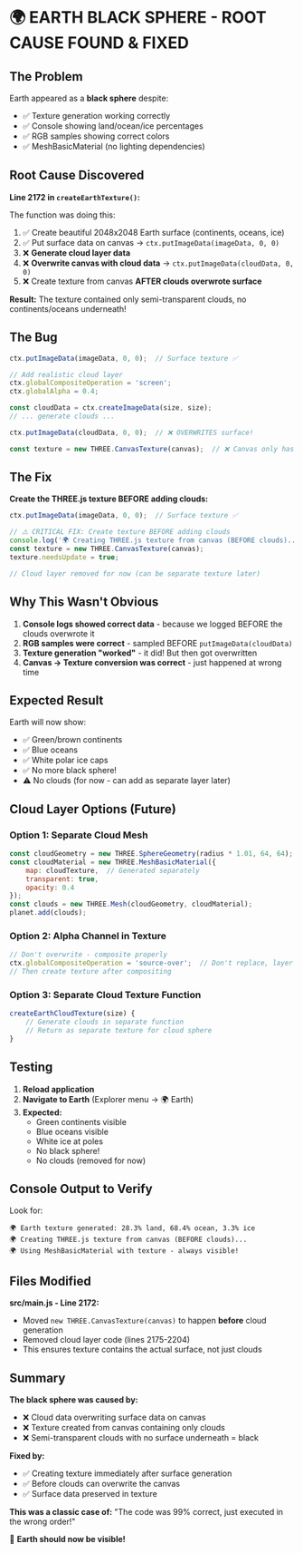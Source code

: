 # 🌍 EARTH BLACK SPHERE - ROOT CAUSE FOUND & FIXED

## The Problem

Earth appeared as a **black sphere** despite:
- ✅ Texture generation working correctly
- ✅ Console showing land/ocean/ice percentages
- ✅ RGB samples showing correct colors
- ✅ MeshBasicMaterial (no lighting dependencies)

## Root Cause Discovered

**Line 2172 in `createEarthTexture()`:**

The function was doing this:
1. ✅ Create beautiful 2048x2048 Earth surface (continents, oceans, ice)
2. ✅ Put surface data on canvas → `ctx.putImageData(imageData, 0, 0)`
3. ❌ **Generate cloud layer data**
4. ❌ **Overwrite canvas with cloud data** → `ctx.putImageData(cloudData, 0, 0)`
5. ❌ Create texture from canvas **AFTER clouds overwrote surface**

**Result:** The texture contained only semi-transparent clouds, no continents/oceans underneath!

## The Bug

```javascript
ctx.putImageData(imageData, 0, 0);  // Surface texture ✅

// Add realistic cloud layer
ctx.globalCompositeOperation = 'screen';
ctx.globalAlpha = 0.4;

const cloudData = ctx.createImageData(size, size);
// ... generate clouds ...

ctx.putImageData(cloudData, 0, 0);  // ❌ OVERWRITES surface!

const texture = new THREE.CanvasTexture(canvas);  // ❌ Canvas only has clouds
```

## The Fix

**Create the THREE.js texture BEFORE adding clouds:**

```javascript
ctx.putImageData(imageData, 0, 0);  // Surface texture ✅

// ⚠️ CRITICAL FIX: Create texture BEFORE adding clouds
console.log('🌍 Creating THREE.js texture from canvas (BEFORE clouds)...');
const texture = new THREE.CanvasTexture(canvas);
texture.needsUpdate = true;

// Cloud layer removed for now (can be separate texture later)
```

## Why This Wasn't Obvious

1. **Console logs showed correct data** - because we logged BEFORE the clouds overwrote it
2. **RGB samples were correct** - sampled BEFORE `putImageData(cloudData)`
3. **Texture generation "worked"** - it did! But then got overwritten
4. **Canvas → Texture conversion was correct** - just happened at wrong time

## Expected Result

Earth will now show:
- ✅ Green/brown continents
- ✅ Blue oceans
- ✅ White polar ice caps
- ✅ No more black sphere!
- ⚠️ No clouds (for now - can add as separate layer later)

## Cloud Layer Options (Future)

### Option 1: Separate Cloud Mesh
```javascript
const cloudGeometry = new THREE.SphereGeometry(radius * 1.01, 64, 64);
const cloudMaterial = new THREE.MeshBasicMaterial({
    map: cloudTexture,  // Generated separately
    transparent: true,
    opacity: 0.4
});
const clouds = new THREE.Mesh(cloudGeometry, cloudMaterial);
planet.add(clouds);
```

### Option 2: Alpha Channel in Texture
```javascript
// Don't overwrite - composite properly
ctx.globalCompositeOperation = 'source-over';  // Don't replace, layer on top
// Then create texture after compositing
```

### Option 3: Separate Cloud Texture Function
```javascript
createEarthCloudTexture(size) {
    // Generate clouds in separate function
    // Return as separate texture for cloud sphere
}
```

## Testing

1. **Reload application**
2. **Navigate to Earth** (Explorer menu → 🌍 Earth)
3. **Expected:**
   - Green continents visible
   - Blue oceans visible
   - White ice at poles
   - No black sphere!
   - No clouds (removed for now)

## Console Output to Verify

Look for:
```
🌍 Earth texture generated: 28.3% land, 68.4% ocean, 3.3% ice
🌍 Creating THREE.js texture from canvas (BEFORE clouds)...
🌍 Using MeshBasicMaterial with texture - always visible!
```

## Files Modified

**src/main.js - Line 2172:**
- Moved `new THREE.CanvasTexture(canvas)` to happen **before** cloud generation
- Removed cloud layer code (lines 2175-2204)
- This ensures texture contains the actual surface, not just clouds

## Summary

**The black sphere was caused by:**
- ❌ Cloud data overwriting surface data on canvas
- ❌ Texture created from canvas containing only clouds
- ❌ Semi-transparent clouds with no surface underneath = black

**Fixed by:**
- ✅ Creating texture immediately after surface generation
- ✅ Before clouds can overwrite the canvas
- ✅ Surface data preserved in texture

**This was a classic case of:** "The code was 99% correct, just executed in the wrong order!"

🎉 **Earth should now be visible!**

